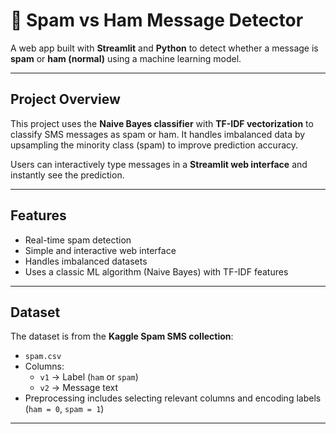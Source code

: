 # 📧 Spam vs Ham Message Detector

A web app built with **Streamlit** and **Python** to detect whether a message is **spam** or **ham (normal)** using a machine learning model.

---

## **Project Overview**

This project uses the **Naive Bayes classifier** with **TF-IDF vectorization** to classify SMS messages as spam or ham. It handles imbalanced data by upsampling the minority class (spam) to improve prediction accuracy.

Users can interactively type messages in a **Streamlit web interface** and instantly see the prediction.

---


## **Features**

- Real-time spam detection
- Simple and interactive web interface
- Handles imbalanced datasets
- Uses a classic ML algorithm (Naive Bayes) with TF-IDF features

---

## **Dataset**

The dataset is from the **Kaggle Spam SMS collection**:

- `spam.csv`
- Columns:
  - `v1` → Label (`ham` or `spam`)
  - `v2` → Message text
- Preprocessing includes selecting relevant columns and encoding labels (`ham = 0`, `spam = 1`)

---

